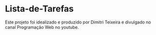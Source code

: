 # Lista-de-Tarefas
Este projeto foi idealizado e produzido por Dimitri Teixeira e divulgado no canal Programação Web no youtube.

